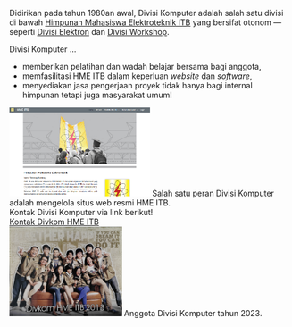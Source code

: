 Didirikan pada tahun 1980an awal, Divisi Komputer adalah salah satu divisi di bawah [Himpunan Mahasiswa Elektroteknik ITB](https://hme.itb.ac.id/) yang bersifat otonom — seperti [Divisi Elektron](https://medium.com/@elektronhme) dan [Divisi Workshop](https://workshophme.com/).

Divisi Komputer ...
* memberikan <span class="highlighted">pelatihan</span> dan <span class="highlighted">wadah</span> belajar bersama bagi anggota,
* <span class="highlighted">memfasilitasi HME ITB</span> dalam keperluan *website* dan *software*,
* menyediakan jasa <span class="highlighted">pengerjaan proyek</span> tidak hanya bagi internal himpunan tetapi juga masyarakat umum!

<img src="/assets/website-hme-2023.png" width="50%" class="img-regular" alt="Website HME ITB tahun 2023"/>
<span class="caption">Salah satu peran Divisi Komputer adalah mengelola situs web resmi HME ITB.</span> 
<br/>
<span id="homepage-kontak-text">Kontak Divisi Komputer via link berikut!</span>
<br/>
<a href="https://docs.google.com/forms/d/e/1FAIpQLSd63Dx4A63TVR3B1BwiM_FLNsOgolmegjiTbBfexHPvmVoqnw/viewform?usp=sf_link" id="homepage-kontak-link">Kontak Divkom HME ITB</a>
<br/>
<img src="/assets/divkom2013.jpg" width="40%" class="img-regular" alt="Foto anggota Divisi Komputer 2013"/>
<span class="caption">Anggota Divisi Komputer tahun 2023.</span>
